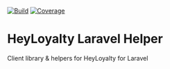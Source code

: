 [![Build](https://travis-ci.org/Sydgren/heyloyalty.svg?branch=develop)](https://travis-ci.org/Sydgren/heyloyalty) [![Coverage](https://coveralls.io/repos/github/Sydgren/heyloyalty/badge.svg?branch=develop)](https://coveralls.io/github/Sydgren/heyloyalty?branch=develop)
# HeyLoyalty Laravel Helper
Client library & helpers for HeyLoyalty for Laravel
